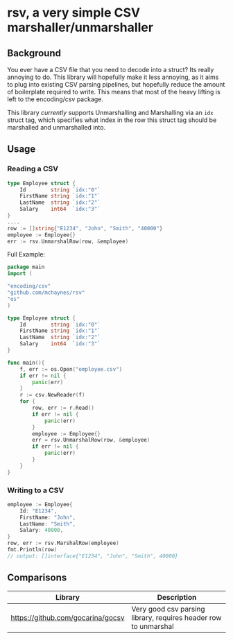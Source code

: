 # rsv, a very simple CSV marshaller/unmarshaller

## Background
You ever have a CSV file that you need to decode into a struct? Its really annoying to do. 
This library will hopefully make it less annoying, as it aims to plug into existing CSV parsing pipelines, but hopefully
reduce the amount of boilerplate required to write. This means that most of the heavy lifting is left to the encoding/csv package.

This library *currently* supports Unmarshalling and Marshalling via an `idx` struct tag, which specifies what index in the
row this struct tag should be marshalled and unmarshalled into.

## Usage

### Reading a CSV
```go
type Employee struct {
    Id        string `idx:"0"`
    FirstName string `idx:"1"`
    LastName  string `idx:"2"`
    Salary    int64  `idx:"3"` 
}
....
row := []string{"E1234", "John", "Smith", "40000"}
employee := Employee{}
err := rsv.UnmarshalRow(row, &employee)
```


Full Example:
```go
package main
import (

"encoding/csv"
"github.com/mchaynes/rsv"
"os"
)

type Employee struct {
    Id        string `idx:"0"`
    FirstName string `idx:"1"`
    LastName  string `idx:"2"`
    Salary    int64  `idx:"3"` 
}

func main(){
    f, err := os.Open("employee.csv")
    if err != nil {
        panic(err)
    }
    r := csv.NewReader(f)
    for {
        row, err := r.Read()
        if err != nil {
            panic(err)
        }
        employee := Employee{}
        err = rsv.UnmarshalRow(row, &employee)
        if err != nil {
            panic(err)
        }   
    }
}
```

### Writing to a CSV
```go
employee := Employee{
    Id: "E1234",
    FirstName: "John",
    LastName: "Smith",
    Salary: 40000,
}
row, err := rsv.MarshalRow(employee)
fmt.Println(row)
// output: []interface{"E1234", "John", "Smith", 40000}
```

## Comparisons

| Library                           | Description                                                       |
|---------------------------------- |-------------------------------------------------------------------|
| https://github.com/gocarina/gocsv | Very good csv parsing library, requires header row to unmarshal   |

